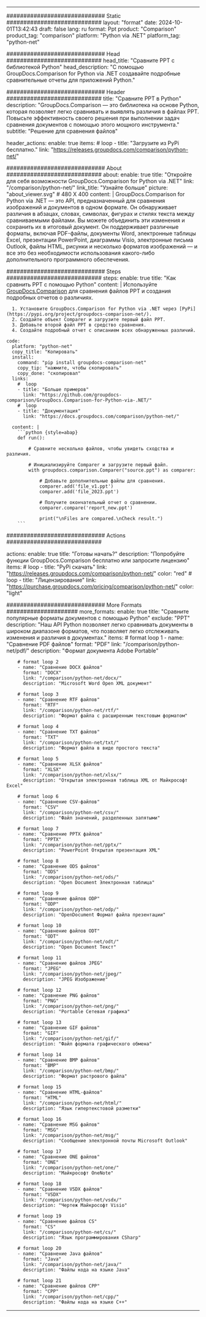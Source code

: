 
---
############################# Static ############################
layout: "format"
date:  2024-10-01T13:42:43
draft: false
lang: ru
format: Ppt
product: "Comparison"
product_tag: "comparison"
platform: "Python via .NET"
platform_tag: "python-net"

############################# Head ############################
head_title: "Сравните PPT с библиотекой Python"
head_description: "С помощью GroupDocs.Comparison for Python via .NET создавайте подробные сравнительные отчеты для приложений Python."

############################# Header ############################
title: "Сравните PPT в Python" 
description: "GroupDocs.Comparison — это библиотека на основе Python, которая позволяет легко сравнивать и выявлять различия в файлах PPT. Повысьте эффективность своего решения при выполнении задач сравнения документов с помощью этого мощного инструмента."
subtitle: "Решение для сравнения файлов" 

header_actions:
  enable: true
  items:
    #  loop
    - title: "Загрузите из PyPi бесплатно."
      link: "https://releases.groupdocs.com/comparison/python-net/"
      
############################# About ############################
about:
    enable: true
    title: "Откройте для себя возможности GroupDocs.Comparison for Python via .NET"
    link: "/comparison/python-net/"
    link_title: "Узнайте больше"
    picture: "about_viewer.svg" # 480 X 400
    content: |
       GroupDocs.Comparison for Python via .NET — это API, предназначенный для сравнения изображений и документов в одном формате. Он обнаруживает различия в абзацах, словах, символах, фигурах и стилях текста между сравниваемыми файлами. Вы можете объединить эти изменения и сохранить их в итоговый документ. Он поддерживает различные форматы, включая PDF-файлы, документы Word, электронные таблицы Excel, презентации PowerPoint, диаграммы Visio, электронные письма Outlook, файлы HTML, рисунки и несколько форматов изображений — и все это без необходимости использования какого-либо дополнительного программного обеспечения.

############################# Steps ############################
steps:
    enable: true
    title: "Как сравнить PPT с помощью Python"
    content: |
      Используйте [GroupDocs.Comparison](https://products.groupdocs.com/comparison/python-net/) для сравнения файлов PPT и создания подробных отчетов о различиях.
      
      1. Установите GroupDocs.Comparison for Python via .NET через [PyPi](https://pypi.org/project/groupdocs-comparison-net/).
      2. Создайте объект Comparer и загрузите первый файл PPT.
      3. Добавьте второй файл PPT в средство сравнения.
      4. Создайте подробный отчет с описанием всех обнаруженных различий.
   
    code:
      platform: "python-net"
      copy_title: "Копировать"
      install:
        command: "pip install groupdocs-comparison-net"
        copy_tip: "нажмите, чтобы скопировать"
        copy_done: "скопировал"
      links:
        #  loop
        - title: "Больше примеров"
          link: "https://github.com/groupdocs-comparison/GroupDocs.Comparison-for-Python-via-.NET/"
        #  loop
        - title: "Документация"
          link: "https://docs.groupdocs.com/comparison/python-net/"
          
      content: |
        ```python {style=abap}
        def run():

            # Сравните несколько файлов, чтобы увидеть сходства и различия.

            # Инициализируйте Comparer и загрузите первый файл.
            with groupdocs.comparison.Comparer("source.ppt") as comparer:

                # Добавьте дополнительные файлы для сравнения.
                comparer.add('file_v1.ppt')
                comparer.add('file_2023.ppt')

                # Получите окончательный отчет о сравнении.
                comparer.compare('report_new.ppt')

                print("\nFiles are compared.\nCheck result.")
        ```            

############################# Actions ############################

actions:
  enable: true
  title: "Готовы начать?"
  description: "Попробуйте функции GroupDocs.Comparison бесплатно или запросите лицензию"
  items:
    #  loop
    - title: "PyPi скачать"
      link: "https://releases.groupdocs.com/comparison/python-net/"
      color: "red"
        #  loop
    - title: "Лицензирование"
      link: "https://purchase.groupdocs.com/pricing/comparison/python-net/"
      color: "light"


############################# More Formats #####################
more_formats:
    enable: true
    title: "Сравните популярные форматы документов с помощью Python"
    exclude: "PPT"
    description: "Наш API Python позволяет легко сравнивать документы в широком диапазоне форматов, что позволяет легко отслеживать изменения и различия в документах."
    items: 
        # format loop 1
        - name: "Сравнение PDF файлов"
          format: "PDF"
          link: "/comparison/python-net/pdf/"
          description: "Формат документа Adobe Portable"

        # format loop 2
        - name: "Сравнение DOCX файлов"
          format: "DOCX"
          link: "/comparison/python-net/docx/"
          description: "Microsoft Word Open XML документ"

        # format loop 3
        - name: "Сравнение RTF файлов"
          format: "RTF"
          link: "/comparison/python-net/rtf/"
          description: "Формат файла с расширенным текстовым форматом"

        # format loop 4
        - name: "Сравнение TXT файлов"
          format: "TXT"
          link: "/comparison/python-net/txt/"
          description: "Формат файла в виде простого текста"

        # format loop 5
        - name: "Сравнение XLSX файлов"
          format: "XLSX"
          link: "/comparison/python-net/xlsx/"
          description: "Открытая электронная таблица XML от Майкрософт Excel"

        # format loop 6
        - name: "Сравнение CSV-файлов"
          format: "CSV"
          link: "/comparison/python-net/csv/"
          description: "Файл значений, разделенных запятыми"

        # format loop 7
        - name: "Сравнение PPTX файлов"
          format: "PPTX"
          link: "/comparison/python-net/pptx/"
          description: "PowerPoint Открытая презентация XML"

        # format loop 8
        - name: "Сравнение ODS файлов"
          format: "ODS"
          link: "/comparison/python-net/ods/"
          description: "Open Document Электронная таблица"

        # format loop 9
        - name: "Сравнение файлов ODP"
          format: "ODP"
          link: "/comparison/python-net/odp/"
          description: "OpenDocument Формат файла презентации"

        # format loop 10
        - name: "Сравнение файлов ODT"
          format: "ODT"
          link: "/comparison/python-net/odt/"
          description: "Open Document Текст"

        # format loop 11
        - name: "Сравнение файлов JPEG"
          format: "JPEG"
          link: "/comparison/python-net/jpeg/"
          description: "JPEG Изображение"

        # format loop 12
        - name: "Сравнение PNG файлов"
          format: "PNG"
          link: "/comparison/python-net/png/"
          description: "Portable Сетевая графика"

        # format loop 13
        - name: "Сравнение GIF файлов"
          format: "GIF"
          link: "/comparison/python-net/gif/"
          description: "Файл формата графического обмена"

        # format loop 14
        - name: "Сравнение BMP файлов"
          format: "BMP"
          link: "/comparison/python-net/bmp/"
          description: "Формат растрового файла"

        # format loop 15
        - name: "Сравнение HTML-файлов"
          format: "HTML"
          link: "/comparison/python-net/html/"
          description: "Язык гипертекстовой разметки"

        # format loop 16
        - name: "Сравнение MSG файлов"
          format: "MSG"
          link: "/comparison/python-net/msg/"
          description: "Сообщение электронной почты Microsoft Outlook"

        # format loop 17
        - name: "Сравнение ONE файлов"
          format: "ONE"
          link: "/comparison/python-net/one/"
          description: "Майкрософт OneNote"

        # format loop 18
        - name: "Сравнение VSDX файлов"
          format: "VSDX"
          link: "/comparison/python-net/vsdx/"
          description: "Чертеж Майкрософт Visio"

        # format loop 19
        - name: "Сравнение файлов CS"
          format: "CS"
          link: "/comparison/python-net/cs/"
          description: "Язык программирования CSharp"

        # format loop 20
        - name: "Сравнение Java файлов"
          format: "Java"
          link: "/comparison/python-net/java/"
          description: "Файлы кода на языке Java"
          
        # format loop 21
        - name: "Сравнение файлов CPP"
          format: "CPP"
          link: "/comparison/python-net/cpp/"
          description: "Файлы кода на языке C++"
---
